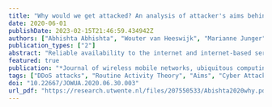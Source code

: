 ```yaml
---
title: "Why would we get attacked? An analysis of attacker's aims behind DDoS attacks"
date: 2020-06-01
publishDate: 2023-02-15T21:46:59.434942Z
authors: ["Abhishta Abhishta", "Wouter van Heeswijk", "Marianne Junger", "Lambert J. M. Nieuwenhuis", "Reinoud Joosten"]
publication_types: ["2"]
abstract: "Reliable availability to the internet and internet-based services is crucial in todaytextquoterights world. DDoS attacks pose a severe threat to the availability of such online resources – especially owing to booters – virtually everyone can execute them nowadays. In order to appropriately protect oneself against such attacks, it is essential to have a good insight into the threats that exist. This paper proposes a novel hybrid model that combines postulates from various models on crime opportunity, analyzing the targeted victim and the targeted infrastructure in conjunction. We apply this model to analyze 27 distinct attack events that occurred in 2016. To construct this dataset, we utilize a longitudinal news database specific to DDoS-related events, aiding to select relevant attack events. We outline the procedure to replicate the dataset construction process. Looking at DDoS attacks solely as a technical issue is not enough, news articles can be an important resource in providing contextual relevance to this problem. Our analysis reveals several motives underlying DDoS attacks; economic reasons are but one of the possible aims. For this reason, we advise companies to also monitor the socio-cultural and political environment. In terms of infrastructure, visibility and accessibility are the main instigators for an attack. A holistic perspective is imperative to accurately map the threats that companies face and to take appropriate protective measures."
featured: true
publication: "*Journal of wireless mobile networks, ubiquitous computing, and dependable applications*"
tags: ["DDoS attacks", "Routine Activity Theory", "Aims", "Cyber Attacks", "Cyber Crime", "Cybersecurity", "Motivation/goal setting"]
doi: "10.22667/JOWUA.2020.06.30.003"
url_pdf: "https://research.utwente.nl/files/207550533/Abishta2020why.pdf"
---
```

